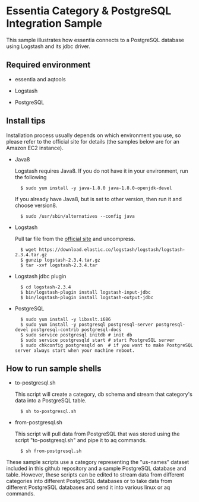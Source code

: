 
# Essentia Category & PostgreSQL Integration Sample

This sample illustrates how essentia connects to a PostgreSQL database using Logstash and its jdbc driver.


## Required environment

- essentia and aqtools

- Logstash

- PostgreSQL




## Install tips

Installation process usually depends on which environment you use, so please refer to the official site for details (the samples below are for an Amazon EC2 instance).

* Java8

	Logstash requires Java8. If you do not have it in your environment, run the following

		$ sudo yum install -y java-1.8.0 java-1.8.0-openjdk-devel

	If you already have Java8, but is set to other version, then run it and choose version8.

		$ sudo /usr/sbin/alternatives --config java


* Logstash

	Pull tar file from the [official site](https://www.elastic.co/downloads/logstash) and uncompress.

		$ wget https://download.elastic.co/logstash/logstash/logstash-2.3.4.tar.gz
		$ gunzip logstash-2.3.4.tar.gz
		$ tar -xvf logstash-2.3.4.tar


* Logstash jdbc plugin

		$ cd logstash-2.3.4
		$ bin/logstash-plugin install logstash-input-jdbc
		$ bin/logstash-plugin install logstash-output-jdbc


* PostgreSQL

		$ sudo yum install -y libxslt.i686 
		$ sudo yum install -y postgresql postgresql-server postgresql-devel postgresql-contrib postgresql-docs 
		$ sudo service postgresql initdb # init db
		$ sudo service postgresqld start # start PostgreSQL server 
		$ sudo chkconfig postgresqld on  # if you want to make PostgreSQL server always start when your machine reboot.




## How to run sample shells

* to-postgresql.sh

	This script will create a category, db schema and stream that category's data into a PostgreSQL table.

		$ sh to-postgresql.sh

* from-postgresql.sh

	This script will pull data from PostgreSQL that was stored using the script "to-postgresql.sh" and pipe it to aq commands.

		$ sh from-postgresql.sh

These sample scripts use a category representing the "us-names" dataset included in this github repository and a sample PostgreSQL database and table. However, these scripts can be edited to stream data from different categories into different PostgreSQL databases or to take data from different PostgreSQL databases and send it into various linux or aq commands.



